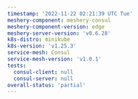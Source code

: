 ```yaml
---
timestamp: '2022-11-22 02:21:39 UTC Tue'
meshery-component: meshery-consul
meshery-component-version: edge
meshery-server-version: 'v0.6.28'
k8s-distro: minikube
k8s-version: 'v1.25.3'
service-mesh: Consul
service-mesh-version: 'v1.0.1'
tests:
  consul-client: null
  consul-server: null
overall-status: 'partial'
---
```

